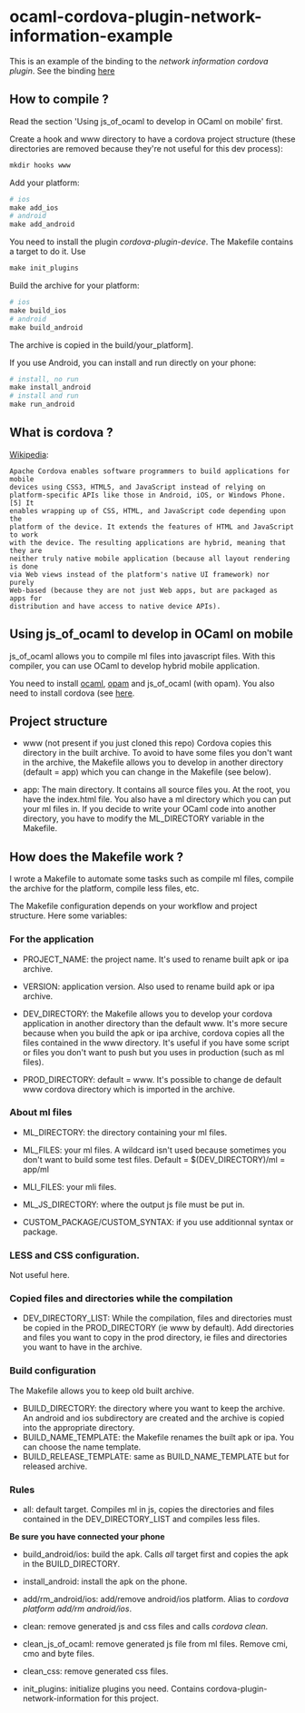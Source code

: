 # ocaml-cordova-plugin-network-information-example

This is an example of the binding to the *network information cordova plugin*. See the
binding
[here](https://github.com/dannywillems/ocaml-cordova-plugin-network-information)


## How to compile ?

Read the section 'Using js_of_ocaml to develop in OCaml on mobile' first.

Create a hook and www directory to have a cordova project structure (these
directories are removed because they're not useful for this dev process):

```Makefile
mkdir hooks www
```

Add your platform:
```Makefile
# ios
make add_ios
# android
make add_android
```

You need to install the plugin *cordova-plugin-device*. The Makefile contains
a target to do it. Use
```Makefile
make init_plugins
```

Build the archive for your platform:
```Makefile
# ios
make build_ios
# android
make build_android
```

The archive is copied in the build/your_platform].

If you use Android, you can install and run directly on your phone:
```Makefile
# install, no run
make install_android
# install and run
make run_android
```

## What is cordova ?

[Wikipedia](https://en.wikipedia.org/wiki/Apache_Cordova):
```
Apache Cordova enables software programmers to build applications for mobile
devices using CSS3, HTML5, and JavaScript instead of relying on
platform-specific APIs like those in Android, iOS, or Windows Phone.[5] It
enables wrapping up of CSS, HTML, and JavaScript code depending upon the
platform of the device. It extends the features of HTML and JavaScript to work
with the device. The resulting applications are hybrid, meaning that they are
neither truly native mobile application (because all layout rendering is done
via Web views instead of the platform's native UI framework) nor purely
Web-based (because they are not just Web apps, but are packaged as apps for
distribution and have access to native device APIs).
```

## Using js_of_ocaml to develop in OCaml on mobile

js_of_ocaml allows you to compile ml files into javascript files. With this
compiler, you can use OCaml to develop hybrid mobile application.

You need to install [ocaml](http://ocaml.org/), [opam](https://opam.ocaml.org/)
and js_of_ocaml (with opam). You also need to install cordova (see
[here](https://cordova.apache.org/docs/en/4.0.0/guide/cli/).

## Project structure

* www (not present if you just cloned this repo)
	Cordova copies this directory in the built archive. To avoid to have some
	files you don't want in the archive, the Makefile allows you to develop in
	another directory (default = app) which you can change in the Makefile (see
	below).

* app:
	The main directory. It contains all source files you.
	At the root, you have the index.html file. You also have a ml directory
	which you can put your ml files in. If you decide to write your OCaml code
	into another directory, you have to modify the ML_DIRECTORY variable in the
	Makefile.

## How does the Makefile work ?

I wrote a Makefile to automate some tasks such as compile ml files, compile the
archive for the platform, compile less files, etc.

The Makefile configuration depends on your workflow and project structure.
Here some variables:

### For the application
* PROJECT_NAME: the project name. It's used to rename built apk or ipa archive.
* VERSION: application version. Also used to rename build apk or ipa archive.

* DEV_DIRECTORY: the Makefile allows you to develop your cordova application
  in another directory than the default www. It's more secure because when you
  build the apk or ipa archive, cordova copies all the files contained in the
  www directory. It's useful if you have some script or files you don't want to
  push but you uses in production (such as ml files).
* PROD_DIRECTORY: default = www. It's possible to change de default www cordova
  directory which is imported in the archive.

### About ml files

* ML_DIRECTORY: the directory containing your ml files.
* ML_FILES: your ml files. A wildcard isn't used because sometimes you don't
  want to build some test files. Default = $(DEV_DIRECTORY)/ml = app/ml
* MLI_FILES: your mli files.
* ML_JS_DIRECTORY: where the output js file must be put in.

* CUSTOM_PACKAGE/CUSTOM_SYNTAX: if you use additionnal syntax or package.

### LESS and CSS configuration.

Not useful here.

### Copied files and directories while the compilation

* DEV_DIRECTORY_LIST: While the compilation, files and directories must be
  copied in the PROD_DIRECTORY (ie www by default). Add directories and files
  you want to copy in the prod directory, ie files and directories you want to
  have in the archive.

### Build configuration

The Makefile allows you to keep old built archive.

* BUILD_DIRECTORY: the directory where you want to keep the archive. An android
  and ios subdirectory are created and the archive is copied into the
  appropriate directory.
* BUILD_NAME_TEMPLATE: the Makefile renames the built apk or ipa. You can choose
  the name template.
* BUILD_RELEASE_TEMPLATE: same as BUILD_NAME_TEMPLATE but for released archive.

### Rules

* all: default target. Compiles ml in js, copies the directories and files
  contained in the DEV_DIRECTORY_LIST and compiles less files.

**Be sure you have connected your phone**

* build_android/ios: build the apk. Calls *all* target first and copies the apk in
  the BUILD_DIRECTORY.
* install_android: install the apk on the phone.
* add/rm_android/ios: add/remove android/ios platform. Alias to *cordova platform add/rm
  android/ios*.

* clean: remove generated js and css files and calls *cordova clean*.
* clean_js_of_ocaml: remove generated js file from ml files. Remove cmi, cmo and
  byte files.
* clean_css: remove generated css files.

* init_plugins: initialize plugins you need. Contains
  cordova-plugin-network-information for this project.
